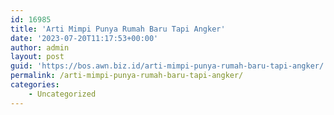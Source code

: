 ```yaml
---
id: 16985
title: 'Arti Mimpi Punya Rumah Baru Tapi Angker'
date: '2023-07-20T11:17:53+00:00'
author: admin
layout: post
guid: 'https://bos.awn.biz.id/arti-mimpi-punya-rumah-baru-tapi-angker/'
permalink: /arti-mimpi-punya-rumah-baru-tapi-angker/
categories:
    - Uncategorized
---
```


